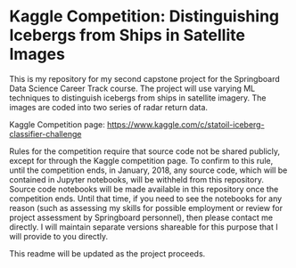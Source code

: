 # Kaggle Competition: Distinguishing Icebergs from Ships in Satellite Images

This is my repository for my second capstone project for the Springboard Data Science Career Track course. The project will use varying ML techniques to
distinguish icebergs from ships in satellite imagery. The images are coded into two series of radar return data.

Kaggle Competition page: https://www.kaggle.com/c/statoil-iceberg-classifier-challenge

Rules for the competition require that source code not be shared publicly, except for through the Kaggle competition page.
To confirm to this rule, until the competition ends, in January, 2018, any source code, which will be contained in Jupyter notebooks, will be withheld from this repository.
Source code notebooks will be made available in this repository once the competition ends. Until that time, if you need to see the notebooks for any reason (such as assessing my skills for possible employment or review
for project assessment by Springboard personnel), then please contact me directly. I will maintain separate versions shareable for this purpose that I will provide to you directly.

This readme will be updated as the project proceeds.
